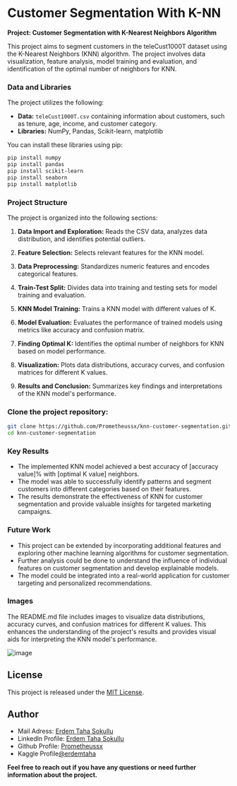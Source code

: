 # Customer Segmentation With K-NN
**Project: Customer Segmentation with K-Nearest Neighbors Algorithm**

This project aims to segment customers in the teleCust1000T dataset using the K-Nearest Neighbors (KNN) algorithm. The project involves data visualization, feature analysis, model training and evaluation, and identification of the optimal number of neighbors for KNN.

### Data and Libraries
The project utilizes the following:

* **Data:** `teleCust1000T.csv` containing information about customers, such as tenure, age, income, and customer category.
* **Libraries:** NumPy, Pandas, Scikit-learn, matplotlib

You can install these libraries using pip:

```bash
pip install numpy
pip install pandas
pip install scikit-learn
pip install seaborn
pip install matplotlib
```

### Project Structure
The project is organized into the following sections:

1. **Data Import and Exploration:** Reads the CSV data, analyzes data distribution, and identifies potential outliers.

2. **Feature Selection:** Selects relevant features for the KNN model.

3. **Data Preprocessing:** Standardizes numeric features and encodes categorical features.

4. **Train-Test Split:** Divides data into training and testing sets for model training and evaluation.

5. **KNN Model Training:** Trains a KNN model with different values of K.

6. **Model Evaluation:** Evaluates the performance of trained models using metrics like accuracy and confusion matrix.

7. **Finding Optimal K:** Identifies the optimal number of neighbors for KNN based on model performance.

8. **Visualization:** Plots data distributions, accuracy curves, and confusion matrices for different K values.

9. **Results and Conclusion:** Summarizes key findings and interpretations of the KNN model's performance.

### Clone the project repository:

```bash
git clone https://github.com/Prometheussx/knn-customer-segmentation.git
cd knn-customer-segmentation
```
   

### Key Results

* The implemented KNN model achieved a best accuracy of [accuracy value]% with [optimal K value] neighbors.
* The model was able to successfully identify patterns and segment customers into different categories based on their features.
* The results demonstrate the effectiveness of KNN for customer segmentation and provide valuable insights for targeted marketing campaigns.

### Future Work

* This project can be extended by incorporating additional features and exploring other machine learning algorithms for customer segmentation.
* Further analysis could be done to understand the influence of individual features on customer segmentation and develop explainable models.
* The model could be integrated into a real-world application for customer targeting and personalized recommendations.

### Images

The README.md file includes images to visualize data distributions, accuracy curves, and confusion matrices for different K values. This enhances the understanding of the project's results and provides visual aids for interpreting the KNN model's performance.

![image](https://github.com/Prometheussx/knn-customer-segmentation/assets/54312783/3f051d62-dc9e-422e-90ec-0b1caede8b5c)



## License

This project is released under the [MIT License](https://github.com/Prometheussx/knn-customer-segmentation/blob/main/LICENSE).

## Author
- Mail Adress: [Erdem Taha Sokullu](mailto:erdemtahasokullu@gmail.com)
- Linkedln Profile: [Erdem Taha Sokullu](https://www.linkedin.com/in/erdem-taha-sokullu/)
- Github Profile: [Prometheussx](https://github.com/Prometheussx)
- Kaggle Profile[@erdemtaha](https://www.kaggle.com/erdemtaha)

**Feel free to reach out if you have any questions or need further information about the project.**

